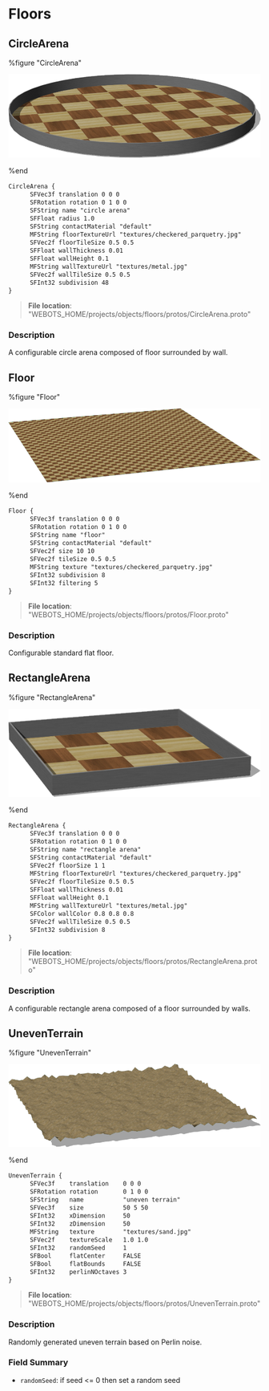 # Floors

## CircleArena

%figure "CircleArena"

![CircleArena-image](images/objects/floors/CircleArena/model.png)

%end

```
CircleArena {
      SFVec3f translation 0 0 0
      SFRotation rotation 0 1 0 0
      SFString name "circle arena"
      SFFloat radius 1.0
      SFString contactMaterial "default"
      MFString floorTextureUrl "textures/checkered_parquetry.jpg"
      SFVec2f floorTileSize 0.5 0.5
      SFFloat wallThickness 0.01
      SFFloat wallHeight 0.1
      MFString wallTextureUrl "textures/metal.jpg"
      SFVec2f wallTileSize 0.5 0.5
      SFInt32 subdivision 48
}
```

> **File location**: "WEBOTS\_HOME/projects/objects/floors/protos/CircleArena.proto"

### Description

A configurable circle arena composed of floor surrounded by wall.

## Floor

%figure "Floor"

![Floor-image](images/objects/floors/Floor/model.png)

%end

```
Floor {
      SFVec3f translation 0 0 0
      SFRotation rotation 0 1 0 0
      SFString name "floor"
      SFString contactMaterial "default"
      SFVec2f size 10 10
      SFVec2f tileSize 0.5 0.5
      MFString texture "textures/checkered_parquetry.jpg"
      SFInt32 subdivision 8
      SFInt32 filtering 5
}
```

> **File location**: "WEBOTS\_HOME/projects/objects/floors/protos/Floor.proto"

### Description

Configurable standard flat floor.

## RectangleArena

%figure "RectangleArena"

![RectangleArena-image](images/objects/floors/RectangleArena/model.png)

%end

```
RectangleArena {
      SFVec3f translation 0 0 0
      SFRotation rotation 0 1 0 0
      SFString name "rectangle arena"
      SFString contactMaterial "default"
      SFVec2f floorSize 1 1
      MFString floorTextureUrl "textures/checkered_parquetry.jpg"
      SFVec2f floorTileSize 0.5 0.5
      SFFloat wallThickness 0.01
      SFFloat wallHeight 0.1
      MFString wallTextureUrl "textures/metal.jpg"
      SFColor wallColor 0.8 0.8 0.8
      SFVec2f wallTileSize 0.5 0.5
      SFInt32 subdivision 8
}
```

> **File location**: "WEBOTS\_HOME/projects/objects/floors/protos/RectangleArena.proto"

### Description

A configurable rectangle arena composed of a floor surrounded by walls.

## UnevenTerrain

%figure "UnevenTerrain"

![UnevenTerrain-image](images/objects/floors/UnevenTerrain/model.png)

%end

```
UnevenTerrain {
      SFVec3f    translation    0 0 0
      SFRotation rotation       0 1 0 0
      SFString   name           "uneven terrain"
      SFVec3f    size           50 5 50
      SFInt32    xDimension     50
      SFInt32    zDimension     50
      MFString   texture        "textures/sand.jpg"
      SFVec2f    textureScale   1.0 1.0
      SFInt32    randomSeed     1 
      SFBool     flatCenter     FALSE
      SFBool     flatBounds     FALSE
      SFInt32    perlinNOctaves 3
}
```

> **File location**: "WEBOTS\_HOME/projects/objects/floors/protos/UnevenTerrain.proto"

### Description

Randomly generated uneven terrain based on Perlin noise.

### Field Summary

- `randomSeed`: if seed <= 0 then set a random seed

